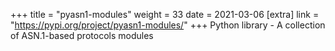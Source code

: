 +++
title = "pyasn1-modules"
weight = 33
date = 2021-03-06
[extra]
link = "https://pypi.org/project/pyasn1-modules/"
+++
Python library - A collection of ASN.1-based protocols modules

